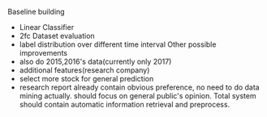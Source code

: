 Baseline building
- Linear Classifier
- 2fc
Dataset evaluation
- label distribution over different time interval
Other possible improvements
- also do 2015,2016's data(currently only 2017)
- additional features(research company)
- select more stock for general prediction
- research report already contain obvious preference, no need to do data mining actually. should focus on general public's opinion. Total system should contain automatic information retrieval and preprocess.


